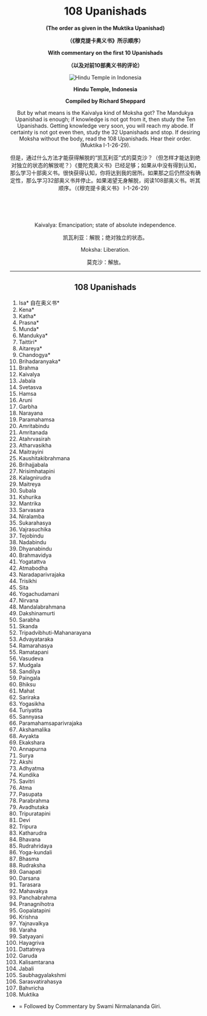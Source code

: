 
<h1 align="center"><b>108 Upanishads</b></h1>
<p align="center"><b>(The order as given in the Muktika Upanishad)</b></p>
<p align="center"><b>（《穆克提卡奥义书》所示顺序）</b></p>
<p align="center"><b>With commentary on the first 10 Upanishads</b></p>
<p align="center"><b>（以及对前10部奥义书的评论）</b></p>

<div align="center">
  <img src="https://github.com/Bluebear77/ni_ting_de_dao/assets/119409649/3461644c-e878-48ac-9569-8cc9ef4b59c2" alt="Hindu Temple in Indonesia">
  <p><b>Hindu Temple, Indonesia</b></p>
  <p><b>Compiled by Richard Sheppard</b></p>
</div>

<p align="center">
  But by what means is the Kaivalya kind of Moksha got? The Mandukya Upanishad is enough; if knowledge is not got from it, then study the Ten Upanishads. Getting knowledge very soon, you will reach my abode. If certainty is not got even then, study the 32 Upanishads and stop. If desiring Moksha without the body, read the 108 Upanishads. Hear their order. (Muktika I-1-26-29).</p>
<p align="center">
  但是，通过什么方法才能获得解脱的“凯瓦利亚”式的莫克沙？（但怎样才能达到绝对独立的状态的解放呢？）《曼陀克奥义书》已经足够；如果从中没有得到认知，那么学习十部奥义书。很快获得认知，你将达到我的居所。如果那之后仍然没有确定性，那么学习32部奥义书并停止。如果渴望无身解脱，阅读108部奥义书。听其顺序。（《穆克提卡奥义书》 I-1-26-29）
</p>
<br/>
<br/><br/>
<p align="center">Kaivalya: Emancipation; state of absolute independence.</p>
<p align="center">凯瓦利亚：解脱；绝对独立的状态。</p>
<p align="center">Moksha: Liberation.</p>
<p align="center">莫克沙：解放。</p>



***


<h2 align="center">108 Upanishads</h2>

1. Isa* 自在奥义书*
2. Kena*
3. Katha*
4. Prasna*
5. Munda*
6. Mandukya*
7. Taittiri*
8. Aitareya*
9. Chandogya*
10. Brihadaranyaka*
11. Brahma
12. Kaivalya
13. Jabala
14. Svetasva
15. Hamsa
16. Aruni
17. Garbha
18. Narayana
19. Paramahamsa
20. Amritabindu
21. Amritanada
22. Atahrvasirah
23. Atharvasikha
24. Maitrayini
25. Kaushitakibrahmana
26. Brihajjabala
27. Nrisimhatapini
28. Kalagnirudra
29. Maitreya
30. Subala
31. Kshurika
32. Mantrika
33. Sarvasara
34. Niralamba
35. Sukarahasya
36. Vajrasuchika
37. Tejobindu
38. Nadabindu
39. Dhyanabindu
40. Brahmavidya
41. Yogatattva
42. Atmabodha
43. Naradaparivrajaka
44. Trisikhi
45. Sita
46. Yogachudamani
47. Nirvana
48. Mandalabrahmana
49. Dakshinamurti
50. Sarabha
51. Skanda
52. Tripadvibhuti-Mahanarayana
53. Advayataraka
54. Ramarahasya
55. Ramatapani
56. Vasudeva
57. Mudgala
58. Sandilya
59. Paingala
60. Bhiksu
61. Mahat
62. Sariraka
63. Yogasikha
64. Turiyatita
65. Sannyasa
66. Paramahamsaparivrajaka
67. Akshamalika
68. Avyakta
69. Ekakshara
70. Annapurna
71. Surya
72. Akshi
73. Adhyatma
74. Kundika
75. Savitri
76. Atma
77. Pasupata
78. Parabrahma
79. Avadhutaka
80. Tripuratapini
81. Devi
82. Tripura
83. Katharudra
84. Bhavana
85. Rudrahridaya
86. Yoga-kundali
87. Bhasma
88. Rudraksha
89. Ganapati
90. Darsana
91. Tarasara
92. Mahavakya
93. Panchabrahma
94. Pranagnihotra
95. Gopalatapini
96. Krishna
97. Yajnavalkya
98. Varaha
99. Satyayani
100. Hayagriva
101. Dattatreya
102. Garuda
103. Kalisamtarana
104. Jabali
105. Saubhagyalakshmi
106. Sarasvatirahasya
107. Bahvricha
108. Muktika


* = Followed by Commentary by Swami Nirmalananda Giri.
